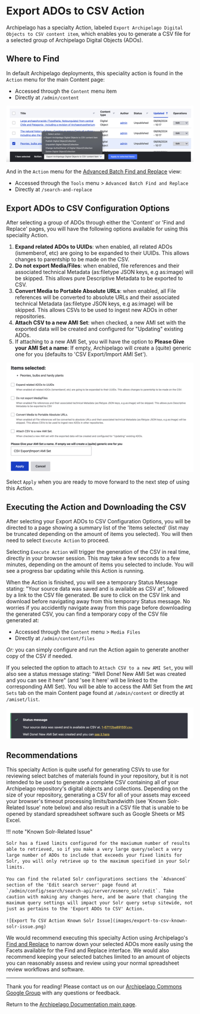 # Export ADOs to CSV Action

Archipelago has a specialty Action, labeled `Export Archipelago Digital Objects to CSV content item`, which enables you to generate a CSV file for a selected group of Archipelago Digital Objects (ADOs). 

## Where to Find

In default Archipelago deployments, this speciality action is found in the `Action` menu for the main Content page:

- Accessed through the `Content` menu item
- Directly at `/admin/content`

![Export To CSV Action from Content](images/export-to-csv-action-from-content.png)

And in the `Action` menu for the [Advanced Batch Find and Replace](find_and_replace.md) view:

- Accessed through the `Tools` menu > `Advanced Batch Find and Replace` 
- Directly at `/search-and-replace`

## Export ADOs to CSV Configuration Options

After selecting a group of ADOs through either the 'Content' or 'Find and Replace' pages, you will have the following options available for using this speciality Action.

1. **Expand related ADOs to UUIDs**: when enabled, all related ADOs (ismemberof, etc) are going to be expanded to their UUIDs. This allows changes to parentship to be made on the CSV.
2. **Do not export Media/Files**: when enabled, file references and their associated technical Metadata (as:filetype JSON keys, e.g as:image) will be skipped. This allows pure Descriptive Metadata to be exported to CSV.
3. **Convert Media to Portable Absolute URLs**: when enabled, all File references will be converted to absolute URLs and their associated technical Metadata (as:filetype JSON keys, e.g as:image) will be skipped. This allows CSVs to be used to ingest new ADOs in other repositories.
4. **Attach CSV to a new AMI Set**: when checked, a new AMI set with the exported data will be created and configured for "Updating" existing ADOs.
5. If attaching to a new AMI Set, you will have the option to **Please Give your AMI Set a name**: If empty, Archipelago will create a (quite) generic one for you (defaults to 'CSV Export/Import AMI Set').

![Export To CSV Action Configuration](images/export-to-csv-action-configuration.png)

Select `Apply` when you are ready to move forward to the next step of using this Action.

## Executing the Action and Downloading the CSV

After selecting your Export ADOs to CSV Configuration Options, you will be directed to a page showing a summary list of the 'Items selected' (list may be truncated depending on the amount of items you selected). You will then need to select `Execute Action` to proceed.

Selecting `Execute Action` will trigger the generation of the CSV in real time, directly in your browser session. This may take a few seconds to a few minutes, depending on the amount of items you selected to include. You will see a progress bar updating while this Action is running.

When the Action is finished, you will see a temporary Status Message stating: "Your source data was saved and is available as CSV at", followed by a link to the CSV file generated. Be sure to click on the CSV link and download before navigating away from this temporary Status message. No worries if you accidently navigate away from this page before downloading the generated CSV, you can find a temporary copy of the CSV file generated at:
- Accessed through the `Content` menu > `Media Files`
- Directly at `/admin/content/files`

*Or:* you can simply configure and run the Action again to generate another copy of the CSV if needed.

If you selected the option to attach to `Attach CSV to a new AMI Set`, you will also see a status message stating: "Well Done! New AMI Set was created and you can see it here" (and 'see it here' will be linked to the corresponding AMI Set). You will be able to access the AMI Set from the `AMI Sets` tab on the main Content page found at `/admin/content` or directly at `/amiset/list`.

![Export To CSV Action Status Message](images/export-to-csv-status-message.png)

## Recommendations

This specialty Action is quite useful for generating CSVs to use for reviewing select batches of materials found in your repository, but it is not intended to be used to generate a complete CSV containing all of your Archipelago repository's digital objects and collections. Depending on the size of your repository, generating a CSV for all of your assets may exceed your browser's timeout processing limits/bandwidth (see 'Known Solr-Related Issue' note below) and also result in a CSV file that is unable to be opened by standard spreadsheet software such as Google Sheets or MS Excel.

!!! note "Known Solr-Related Issue"

    Solr has a fixed limits configured for the maxiumum number of results able to retrieved, so if you make a very large query/select a very large number of ADOs to include that exceeds your fixed limits for Solr, you will only retrieve up to the maximum specified in your Solr limits.
    
    You can find the related Solr configurations sections the `Advanced` section of the 'Edit search server' page found at `/admin/config/search/search-api/server/esmero_solr/edit`. Take caution with making any changes here, and be aware that changing the maximum query settings will impact your Solr query setup sitewide, not just as pertains to the 'Export ADOs to CSV' Action.

    ![Export To CSV Action Known Solr Issue](images/export-to-csv-known-solr-issue.png)

We would recommend executing this specialty Action using Archipelago's [Find and Replace](find_and_replace.md) to narrow down your selected ADOs more easily using the Facets available for the Find and Replace interface. We would also recommend keeping your selected batches limited to an amount of objects you can reasonably assess and review using your normal spreadsheet review workflows and software.

___

Thank you for reading! Please contact us on our [Archipelago Commons Google Group](https://groups.google.com/forum/#!forum/archipelago-commons) with any questions or feedback.

Return to the [Archipelago Documentation main page](index.md).
